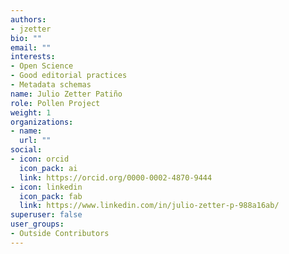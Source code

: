 ```yaml
---
authors:
- jzetter
bio: ""
email: ""
interests:
- Open Science
- Good editorial practices
- Metadata schemas
name: Julio Zetter Patiño
role: Pollen Project
weight: 1
organizations:
- name: 
  url: ""
social:
- icon: orcid
  icon_pack: ai
  link: https://orcid.org/0000-0002-4870-9444
- icon: linkedin
  icon_pack: fab
  link: https://www.linkedin.com/in/julio-zetter-p-988a16ab/
superuser: false
user_groups:
- Outside Contributors
---
```

